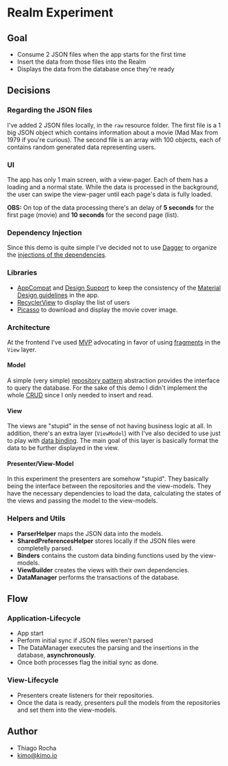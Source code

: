 # Realm Experiment
## Goal
- Consume 2 JSON files when the app starts for the first time
- Insert the data from those files into the Realm
- Displays the data from the database once they're ready

## Decisions
### Regarding the JSON files
I've added 2 JSON files locally, in the `raw` resource folder.
The first file is a 1 big JSON object which contains information about a movie (Mad Max from 1979 if you're curious).
The second file is an array with 100 objects, each of contains random generated data representing users.

### UI
The app has only 1 main screen, with a view-pager. Each of them has a loading and a normal state. While the data is processed
in the background, the user can swipe the view-pager until each page's data is fully loaded.

**OBS:** On top of the data processing there's an delay of **5 seconds** for the first page (movie) and **10 seconds** for the
second page (list).

### Dependency Injection
Since this demo is quite simple I've decided not to use [Dagger](https://www.google.se/url?sa=t&rct=j&q=&esrc=s&source=web&cd=5&cad=rja&uact=8&ved=0ahUKEwibqv6bnJ7WAhUGCpoKHWSwChIQFghBMAQ&url=https%3A%2F%2Fgoogle.github.io%2Fdagger%2F&usg=AFQjCNEDTmybLxAjCPSyqLwPLBC4I6XMyQ)
to organize the [injections of the dependencies](https://www.google.se/url?sa=t&rct=j&q=&esrc=s&source=web&cd=13&cad=rja&uact=8&ved=0ahUKEwjz1KexnZ7WAhUEQJoKHTUfB5wQFgheMAw&url=https%3A%2F%2Fen.wikipedia.org%2Fwiki%2FDependency_injection&usg=AFQjCNFL_POPe3c3kxDFTghgyr3NJIIWyw).

### Libraries
- [AppCompat](https://developer.android.com/topic/libraries/support-library/features.html) and [Design Support](https://developer.android.com/training/material/design-library.html) 
to keep the consistency of the [Material Design guidelines](https://material.io/guidelines/) in the app.
- [RecyclerView](https://developer.android.com/reference/android/support/v7/widget/RecyclerView.html) to display the list of users
- [Picasso](http://square.github.io/picasso/) to download and display the movie cover image.

### Architecture
At the frontend I've used [MVP](https://en.wikipedia.org/wiki/Model%E2%80%93view%E2%80%93presenter) 
advocating in favor of using [fragments](https://developer.android.com/guide/components/fragments.html) in the `View` layer.

#### Model
A simple (very simple) [repository pattern](https://martinfowler.com/eaaCatalog/repository.html) abstraction provides the interface to 
query the database. For the sake of this demo I didn't implement the whole [CRUD](https://www.google.se/url?sa=t&rct=j&q=&esrc=s&source=web&cd=2&cad=rja&uact=8&ved=0ahUKEwj94qD1mZ7WAhWDDZoKHWy2DrUQFgg7MAE&url=https%3A%2F%2Fen.wikipedia.org%2Fwiki%2FCreate%2C_read%2C_update_and_delete&usg=AFQjCNFE9JzuGHQ7kSdftyZ3MMe7nMBIqQ) 
since I only needed to insert and read.

#### View
The views are "stupid" in the sense of not having business logic at all.
In addition, there's an extra layer (`ViewModel`) with I've also decided to use just to play with [data binding](https://developer.android.com/topic/libraries/data-binding/index.html). 
The main goal of this layer is basically format the data to be further displayed in the view. 

#### Presenter/View-Model
In this experiment the presenters are somehow "stupid". They basically being the interface between the repositories and the 
view-models. They have the necessary dependencies to load the data, calculating the states of the views and passing
the model to the view-models.

### Helpers and Utils
- **ParserHelper** maps the JSON data into the models.
- **SharedPreferencesHelper** stores locally if the JSON files were completelly parsed.
- **Binders** contains the custom data binding functions used by the view-models.
- **ViewBuilder** creates the views with their own dependencies.
- **DataManager** performs the transactions of the database.

## Flow
### Application-Lifecycle
- App start
- Perform initial sync if JSON files weren't parsed
- The DataManager executes the parsing and the insertions in the database, **asynchronously**.
- Once both processes flag the initial sync as done.

### View-Lifecycle
- Presenters create listeners for their repositories.
- Once the data is ready, presenters pull the models from the repositories and set them into the view-models.

## Author
- Thiago Rocha
- <kimo@kimo.io>



